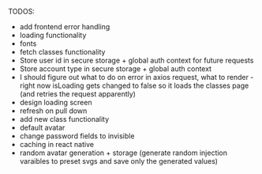 TODOS:
  - add frontend error handling
  - loading functionality
  - fonts
  - fetch classes functionality
  - Store user id in secure storage + global auth context for future requests
  - Store account type in secure storage + global auth context
  - I should figure out what to do on error in axios request, what to render - right now isLoading gets changed to false so it loads the classes page (and retries the request apparently)
  - design loading screen
  - refresh on pull down
  - add new class functionality
  - default avatar
  - change password fields to invisible
  - caching in react native
  - random avatar generation + storage (generate random injection varaibles to preset svgs and save only the generated values)